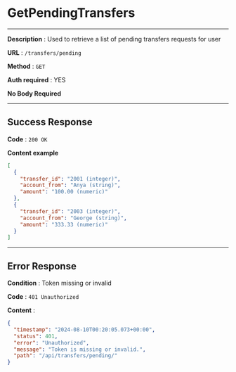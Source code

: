 # GetPendingTransfers

---

**Description** : Used to retrieve a list of pending transfers requests for user

**URL** : `/transfers/pending`

**Method** : `GET`

**Auth required** : YES

**No Body Required**

---

## Success Response

**Code** : `200 OK`

**Content example**
```json
[
  {
    "transfer_id": "2001 (integer)",
    "account_from": "Anya (string)",
    "amount": "100.00 (numeric)"
  },
  {
    "transfer_id": "2003 (integer)",
    "account_from": "George (string)",
    "amount": "333.33 (numeric)" 
  }
]
```

---

## Error Response

**Condition** : Token missing or invalid

**Code** : `401 Unauthorized`

**Content** :

```json
{
  "timestamp": "2024-08-10T00:20:05.073+00:00",
  "status": 401,
  "error": "Unauthorized",
  "message": "Token is missing or invalid.",
  "path": "/api/transfers/pending/"
}
```
